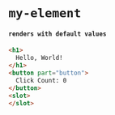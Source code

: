 # `my-element`

#### `renders with default values`

```html
<h1>
  Hello, World!
</h1>
<button part="button">
  Click Count: 0
</button>
<slot>
</slot>

```

